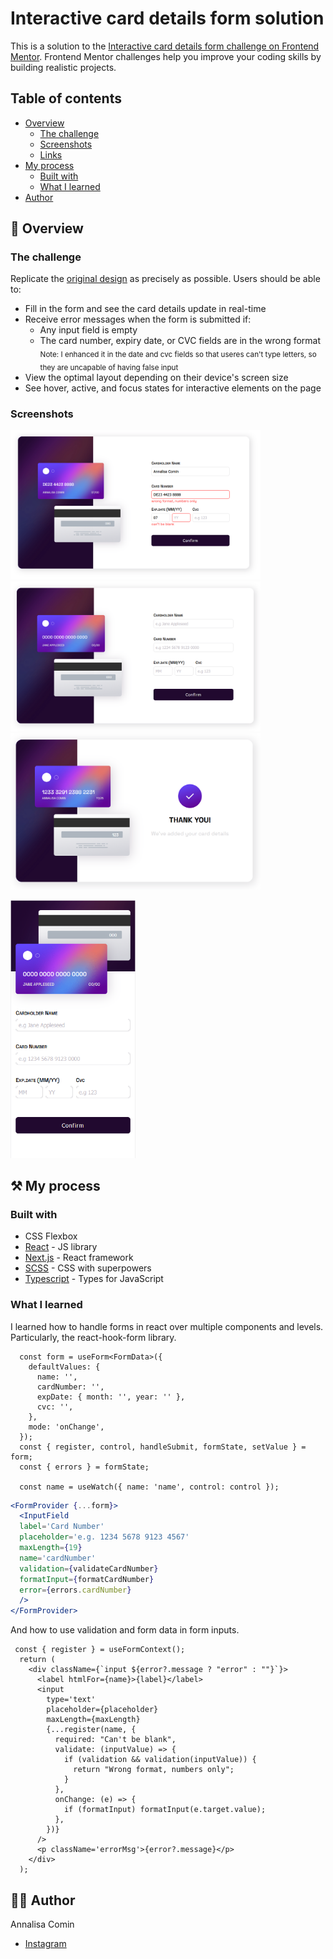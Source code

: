 # Interactive card details form solution

This is a solution to the [Interactive card details form challenge on Frontend Mentor](https://www.frontendmentor.io/challenges/interactive-card-details-form-XpS8cKZDWw). Frontend Mentor challenges help you improve your coding skills by building realistic projects. 

## Table of contents

- [Overview](#overview)
  - [The challenge](#the-challenge)
  - [Screenshots](#screenshots)
  - [Links](#links)
- [My process](#my-process)
  - [Built with](#built-with)
  - [What I learned](#what-i-learned)
- [Author](#author)

## 📖 Overview

### The challenge

Replicate the [original design](./src/design) as precisely as possible.
Users should be able to:

- Fill in the form and see the card details update in real-time
- Receive error messages when the form is submitted if:
  - Any input field is empty
  - The card number, expiry date, or CVC fields are in the wrong format  
    <sub>Note: I enhanced it in the date and cvc fields so that useres can't type letters, so they are uncapable of having false input</sub>
- View the optimal layout depending on their device's screen size
- See hover, active, and focus states for interactive elements on the page
  
### Screenshots

<p style="vertical-align: top">
<img src="./src/design/Screenshots/design-desktop.png" style=" width: 400px;">
<img src="./src/design/Screenshots/design-desktop-i.png"  style="width: 400px;">
<img src="./src/design/Screenshots/submit-design.png"  style="width: 400px;">
</p>
<p>
  <img src="./src/design/Screenshots/design-mobile.png" style=" width: 200px;">
</p>

## ⚒️ My process

### Built with

- CSS Flexbox
- [React](https://reactjs.org/) - JS library
- [Next.js](https://nextjs.org/) - React framework
- [SCSS](https://sass-lang.com/) - CSS with superpowers
- [Typescript](https://www.typescriptlang.org/) - Types for JavaScript

### What I learned

I learned how to handle forms in react over multiple components and levels.  
Particularly, the react-hook-form library.

```tsx
  const form = useForm<FormData>({
    defaultValues: {
      name: '',
      cardNumber: '',
      expDate: { month: '', year: '' },
      cvc: '',
    },
    mode: 'onChange',
  });
  const { register, control, handleSubmit, formState, setValue } = form;
  const { errors } = formState;

  const name = useWatch({ name: 'name', control: control });
```
```jsx
<FormProvider {...form}>
  <InputField
  label='Card Number'
  placeholder='e.g. 1234 5678 9123 4567'
  maxLength={19}
  name='cardNumber'
  validation={validateCardNumber}
  formatInput={formatCardNumber}
  error={errors.cardNumber}
  />
</FormProvider>
```
And how to use validation and form data in form inputs.
```tsx
 const { register } = useFormContext();
  return (
    <div className={`input ${error?.message ? "error" : ""}`}>
      <label htmlFor={name}>{label}</label>
      <input
        type='text'
        placeholder={placeholder}
        maxLength={maxLength}
        {...register(name, {
          required: "Can't be blank",
          validate: (inputValue) => {
            if (validation && validation(inputValue)) {
              return "Wrong format, numbers only";
            }
          },
          onChange: (e) => {
            if (formatInput) formatInput(e.target.value);
          },
        })}
      />
      <p className='errorMsg'>{error?.message}</p>
    </div>
  );
```

## 👩‍💻 Author

Annalisa Comin

- [Instagram](https://www.instagram.com/annalisa_comin/)

